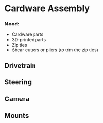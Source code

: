 # Cardware Assembly

### Need:

- Cardware parts
- 3D-printed parts
- Zip ties
- Shear cutters or pliers (to trim the zip ties)


## Drivetrain





## Steering


## Camera


## Mounts